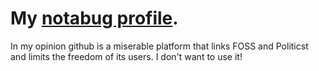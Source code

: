 # My [notabug profile](https://notabug.org/unixer).
In my opinion github is a miserable platform that links FOSS and Politicst and limits the freedom of its users. I don't want to use it!
